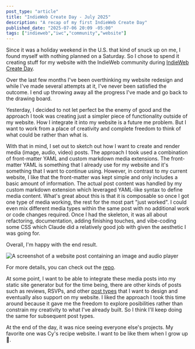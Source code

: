 ```yaml
---
post_type: "article" 
title: "IndieWeb Create Day - July 2025"
description: "A recap of my first IndieWeb Create Day"
published_date: "2025-07-06 20:09 -05:00"
tags: ["indieweb","iwc","community","website"]
---
```


Since it was a holiday weekend in the U.S. that kind of snuck up on me, I found myself with nothing planned on a Saturday. So I chose to spend it creating stuff for my website with the IndieWeb community during [IndieWeb Create Day](https://events.indieweb.org/2025/07/indieweb-create-day-3q2PTCbGioi9).

Over the last few months I've been overthinking my website redesign and while I've made several attempts at it, I've never been satisfied the outcome. I end up throwing away all the progress I've made and go back to the drawing board. 

Yesterday, I decided to not let perfect be the enemy of good and the approach I took was creating just a simpler piece of functionality outside of my website. How I integrate it into my website is a future me problem. But I want to work from a place of creativity and complete freedom to think of what could be rather than what is. 

With that in mind, I set out to sketch out how I want to create and render media (image, audio, video) posts. The approach I took used a combination of front-matter YAML and custom markdown media extensions. The front-matter YAML is something that I already use for my website and it's something that I want to continue using. However, in contrast to my current website, I like that the front-matter was kept simple and only includes a basic amount of information. The actual post content was handled by my custom markdown extension which leveraged YAML-like syntax to define media content. What's great about this is that it is composable so once I got one type of media working, the rest for the most part "just worked". I could even mix different media types within the same post with no additional work or code changes required. Once I had the skeleton, it was all about refactoring, documentation, adding finishing touches, and vibe-coding some CSS which Claude did a relatively good job with given the aesthetic I was going for. 

Overall, I'm happy with the end result. 

![A screenshot of a website post containing an image and audio player](http://cdn.lqdev.tech/files/images/indieweb-create-day-2025-07.png)

For more details, you can check out the [repo](https://github.com/lqdev/indieweb-create-day-2025-07).

At some point, I want to be able to integrate these media posts into my static site generator but for the time being, there are other kinds of posts such as reviews, RSVPs, and other [post types](https://indieweb.org/posts#Types_of_Posts) that I want to design and eventually also support on my website. I liked the approach I took this time around because it gave me the freedom to explore posibilities rather than constrain my creativity to what I've already built. So I think I'll keep doing the same for subsequent post types. 

At the end of the day, it was nice seeing everyone else's projects. My favorite one was Cy's recipe website. I want to be like them when I grow up 🙂.